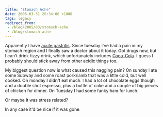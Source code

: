 ```yaml
---
title: "Stomach Ache"
date: 2005-03-31 20:34:00 +1000
tags: legacy
redirect_from:
 - /blog/2005/03/stomach-ache
 - /blog/stomach-ache
---
```


Apparently I have <a href="http://www.swmedicalcenter.com/13362.cfm">acute gastritis</a>. Since tuesday I've had a pain in my stomach region and I finally saw a doctor about it today. Got drugs now, but I can't drink fizzy drink, which unfortunately includes <a href="http://www.coke.com/">Coca-Cola</a>. I guess I probably should stick away from other acidic things too.



My biggest question now is what caused this nagging pain? On sunday I ate some Subway and some roast pork/lamb that was a little cold, but well cooked. On monday I didn't eat much. I had a lot of chocolate eggs though and a double shot espresso, plus a bottle of coke and a couple of big pieces of chicken for dinner. On Tuesday I had some funky ham for lunch.



Or maybe it was stress related?



In any case it'd be nice if it was gone.

